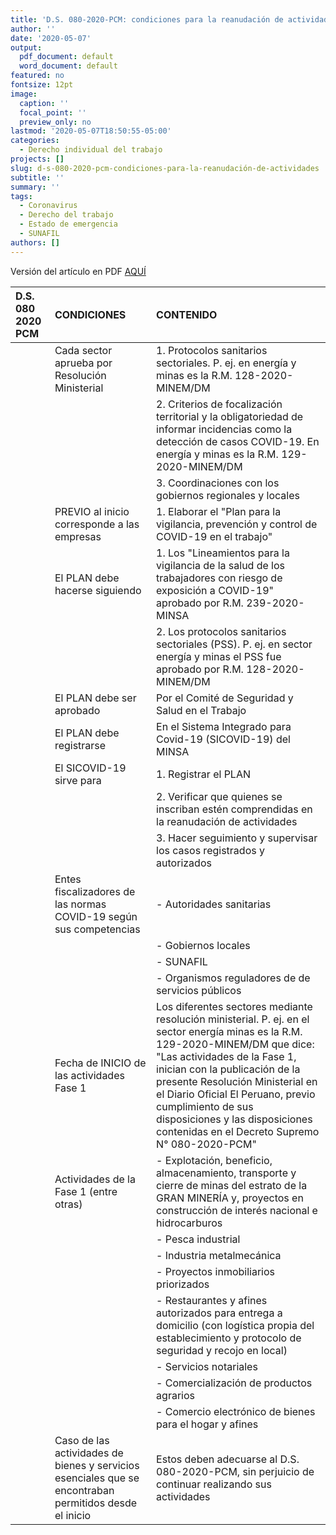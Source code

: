```yaml
---
title: 'D.S. 080-2020-PCM: condiciones para la reanudación de actividades'
author: ''
date: '2020-05-07'
output:
  pdf_document: default
  word_document: default
featured: no
fontsize: 12pt
image:
  caption: ''
  focal_point: ''
  preview_only: no
lastmod: '2020-05-07T18:50:55-05:00'
categories: 
  - Derecho individual del trabajo
projects: []
slug: d-s-080-2020-pcm-condiciones-para-la-reanudación-de-actividades
subtitle: ''
summary: ''
tags:
  - Coronavirus
  - Derecho del trabajo
  - Estado de emergencia
  - SUNAFIL
authors: []
---
```

Versión del artículo en PDF [AQUÍ](/pdf/d-s-080-2020-pcm-condiciones-para-la-reanudación-de-actividades.pdf) 

| D.S. 080 2020 PCM | CONDICIONES | CONTENIDO |
| :---------------- | :-----------| :---------|
| | Cada sector aprueba por Resolución Ministerial | 1. Protocolos sanitarios sectoriales. P. ej. en energía y minas es la R.M. 128-2020-MINEM/DM |
| | | 2. Criterios de focalización territorial y la obligatoriedad de informar incidencias como la detección de casos COVID-19. En energía y minas es la R.M. 129-2020-MINEM/DM |
| | | 3. Coordinaciones con los gobiernos regionales y locales |
| | PREVIO al inicio corresponde a las empresas | 1. Elaborar el "Plan para la vigilancia, prevención y control de COVID-19 en el trabajo" |
| | El PLAN debe hacerse siguiendo | 1. Los "Lineamientos para la vigilancia de la salud de los trabajadores con riesgo de exposición a COVID-19" aprobado por R.M. 239-2020-MINSA |
| | | 2. Los protocolos sanitarios sectoriales (PSS). P. ej. en sector energía y minas el PSS fue aprobado por R.M. 128-2020-MINEM/DM |
| | El PLAN debe ser aprobado | Por el Comité de Seguridad y Salud en el Trabajo |
| | El PLAN debe registrarse | En el Sistema Integrado para Covid-19 (SICOVID-19) del MINSA |
| | El SICOVID-19 sirve para | 1. Registrar el PLAN
| | | 2. Verificar que quienes se inscriban estén comprendidas en la reanudación de actividades |
| | | 3. Hacer seguimiento y supervisar los casos registrados y autorizados |
| | Entes fiscalizadores de las normas COVID-19 según sus competencias | - Autoridades sanitarias |
| | | - Gobiernos locales |
| | | - SUNAFIL |
| | | - Organismos reguladores de de servicios públicos |
| | Fecha de INICIO de las actividades Fase 1 | Los diferentes sectores mediante resolución ministerial. P. ej. en el sector energía minas es la R.M. 129-2020-MINEM/DM que dice: "Las actividades de la Fase 1, inician con la publicación de la presente Resolución Ministerial en el Diario Oficial El Peruano, previo cumplimiento de sus disposiciones y las disposiciones contenidas en el Decreto Supremo N° 080-2020-PCM" |
| | Actividades de la Fase 1 (entre otras) | - Explotación, beneficio, almacenamiento, transporte y cierre de minas del estrato de la GRAN MINERÍA y, proyectos en construcción de interés nacional e hidrocarburos |
| | | - Pesca industrial
| | | - Industria metalmecánica
| | | - Proyectos inmobiliarios priorizados
| | | - Restaurantes y afines autorizados para entrega a domicilio (con logística propia del establecimiento y protocolo de seguridad y recojo en local)
| | | - Servicios notariales
| | | - Comercialización de productos agrarios
| | | - Comercio electrónico de bienes para el hogar y afines
| | Caso de las actividades de bienes y servicios esenciales que se encontraban permitidos desde el inicio | Estos deben adecuarse al D.S. 080-2020-PCM, sin perjuicio de continuar realizando sus actividades |

